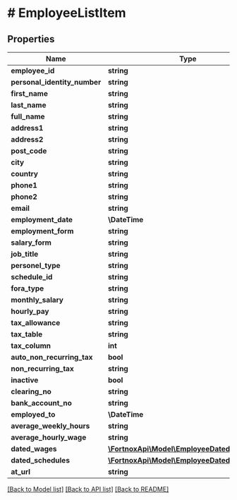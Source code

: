 # # EmployeeListItem

## Properties

Name | Type | Description | Notes
------------ | ------------- | ------------- | -------------
**employee_id** | **string** |  | [optional]
**personal_identity_number** | **string** |  | [optional]
**first_name** | **string** |  |
**last_name** | **string** |  |
**full_name** | **string** |  | [optional]
**address1** | **string** |  | [optional]
**address2** | **string** |  | [optional]
**post_code** | **string** |  | [optional]
**city** | **string** |  | [optional]
**country** | **string** |  | [optional]
**phone1** | **string** |  | [optional]
**phone2** | **string** |  | [optional]
**email** | **string** |  |
**employment_date** | **\DateTime** |  | [optional]
**employment_form** | **string** |  | [optional]
**salary_form** | **string** |  | [optional]
**job_title** | **string** |  | [optional]
**personel_type** | **string** |  | [optional]
**schedule_id** | **string** |  | [optional]
**fora_type** | **string** |  | [optional]
**monthly_salary** | **string** |  | [optional]
**hourly_pay** | **string** |  | [optional]
**tax_allowance** | **string** |  | [optional]
**tax_table** | **string** |  | [optional]
**tax_column** | **int** |  | [optional]
**auto_non_recurring_tax** | **bool** |  | [optional]
**non_recurring_tax** | **string** |  | [optional]
**inactive** | **bool** |  | [optional]
**clearing_no** | **string** |  | [optional]
**bank_account_no** | **string** |  | [optional]
**employed_to** | **\DateTime** |  | [optional]
**average_weekly_hours** | **string** |  | [optional]
**average_hourly_wage** | **string** |  | [optional]
**dated_wages** | [**\FortnoxApi\Model\EmployeeDatedWage[]**](EmployeeDatedWage.md) |  | [optional]
**dated_schedules** | [**\FortnoxApi\Model\EmployeeDatedSchedule[]**](EmployeeDatedSchedule.md) |  | [optional]
**at_url** | **string** |  | [optional]

[[Back to Model list]](../../README.md#models) [[Back to API list]](../../README.md#endpoints) [[Back to README]](../../README.md)

